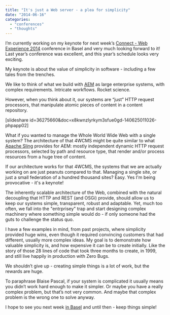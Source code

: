 ```yaml
---
title: "It's just a Web server - a plea for simplicity"
date: "2014-06-16"
categories: 
  - "conferences"
  - "thoughts"
---
```


I’m currently working on my keynote for next week’s [Connect - Web Experience 2014](http://www.connectcon.ch/ "Connect - Web Experience") conference in Basel and very much looking forward to it! Last year’s conference was excellent, and this year’s schedule looks very exciting.

My keynote is about the value of simplicity in software - including a few tales from the trenches.

We like to think of what we build with [AEM](adobe.com/go/aem "AEM") as large enterprise systems, with complex requirements. Intricate workflows. Rocket science.

However, when you think about it, our systems are “just” HTTP request processors, that manipulate atomic pieces of content in a content repository.

\[slideshare id=36275660&doc=x8kwnzlyrkym3sfue0gd-140625011026-phpapp02\]

What if you wanted to manage the Whole World Wide Web with a single system? The architecture of that 4WCMS might be quite similar to what [Apache Sling](http://sling.apache.org/ "Apache Sling") provides for AEM: mostly independent dynamic HTTP request processors, selected by path and resource type, that render and/or process resources from a huge tree of content.

If our architecture works for that 4WCMS, the systems that we are actually working on are just peanuts compared to that. Managing a single site, or just a small federation of a hundred thousand sites? Easy. Yes I'm being provocative - it's a keynote!

The inherently scalable architecture of the Web, combined with the natural decoupling that HTTP and REST (and OSGi) provide, should allow us to keep our systems simple, transparent, robust and adaptable. Yet, much too often, we fall into the "entrprisey" trap and start designing complex machinery where something simple would do - if only someone had the guts to challenge the status quo.

I have a few examples in mind, from past projects, where simplicity provided huge wins, even though it required convincing customers that had different, usually more complex ideas. My goal is to demonstrate how valuable simplicity is, and how expensive it can be to create initially. Like the story of those 28 lines of code that took three months to create, in 1999, and still live happily in production with Zero Bugs.

We shouldn’t give up - creating simple things is a lot of work, but the rewards are huge.

To paraphrase Blaise Pascal, if your system is complicated it usually means you didn’t work hard enough to make it simpler. Or maybe you have a really complex problem, but that’s not very common. And maybe that complex problem is the wrong one to solve anyway.

I hope to see you next week [in Basel](http://www.connectcon.ch/ "Connect 2014") and until then - keep things simple!
